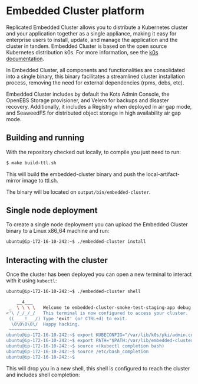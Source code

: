 # Embedded Cluster platform

Replicated Embedded Cluster allows you to distribute a Kubernetes cluster and your application together as a single appliance, making it easy for enterprise users to install, update, and manage the application and the cluster in tandem.
Embedded Cluster is based on the open source Kubernetes distribution k0s.
For more information, see the [k0s documentation](https://docs.k0sproject.io/stable/).

In Embedded Cluster, all components and functionalities are consolidated into a single binary, this binary facilitates a streamlined cluster installation process, removing the need for external dependencies (rpms, debs, etc).

Embedded Cluster includes by default the Kots Admin Console, the OpenEBS Storage provisioner, and Velero for backups and disaster recovery.
Additionally, it includes a Registry when deployed in air gap mode, and SeaweedFS for distributed object storage in high availability air gap mode.

## Building and running

With the repository checked out locally, to compile you just need to run:

```bash
$ make build-ttl.sh
```

This will build the embedded-cluster binary and push the local-artifact-mirror image to ttl.sh.

The binary will be located on `output/bin/embedded-cluster`.

## Single node deployment

To create a single node deployment you can upload the Embedded Cluster binary to a Linux x86_64 machine and run:

```bash
ubuntu@ip-172-16-10-242:~$ ./embedded-cluster install
```

## Interacting with the cluster

Once the cluster has been deployed you can open a new terminal to interact with it using `kubectl`:

```bash
ubuntu@ip-172-16-10-242:~$ ./embedded-cluster shell

    __4___
 _  \ \ \ \   Welcome to embedded-cluster-smoke-test-staging-app debug shell.
<'\ /_/_/_/   This terminal is now configured to access your cluster.
 ((____!___/) Type 'exit' (or CTRL+d) to exit.
  \0\0\0\0\/  Happy hacking.
 ~~~~~~~~~~~
ubuntu@ip-172-16-10-242:~$ export KUBECONFIG="/var/lib/k0s/pki/admin.conf"
ubuntu@ip-172-16-10-242:~$ export PATH="$PATH:/var/lib/embedded-cluster/bin"
ubuntu@ip-172-16-10-242:~$ source <(kubectl completion bash)
ubuntu@ip-172-16-10-242:~$ source /etc/bash_completion
ubuntu@ip-172-16-10-242:~$ 
```

This will drop you in a new shell, this shell is configured to reach the cluster and includes shell completion:
